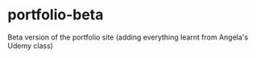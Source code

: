 # portfolio-beta
Beta version of the portfolio site (adding everything learnt from Angela's Udemy class)
